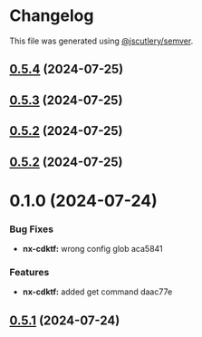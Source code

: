 # Changelog

This file was generated using [@jscutlery/semver](https://github.com/jscutlery/semver).

## [0.5.4](///compare/nx-cdktf@0.5.3...nx-cdktf@0.5.4) (2024-07-25)

## [0.5.3](///compare/nx-cdktf@0.5.2...nx-cdktf@0.5.3) (2024-07-25)

## [0.5.2](///compare/nx-cdktf@0.5.1...nx-cdktf@0.5.2) (2024-07-25)

## [0.5.2](///compare/nx-cdktf@0.5.1...nx-cdktf@0.5.2) (2024-07-25)

# 0.1.0 (2024-07-24)


### Bug Fixes

* **nx-cdktf:** wrong config glob aca5841


### Features

* **nx-cdktf:** added get command daac77e



## [0.5.1](///compare/nx-cdktf@0.5.0...nx-cdktf@0.5.1) (2024-07-24)
